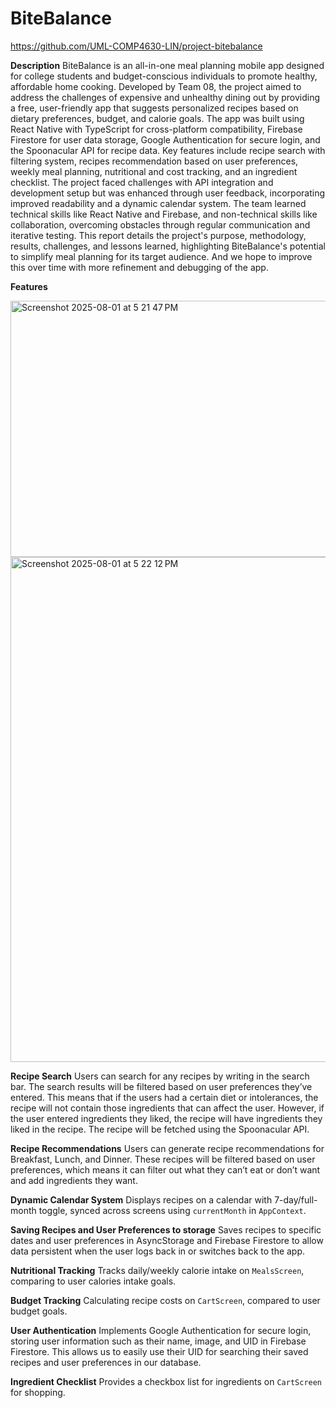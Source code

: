 # BiteBalance

https://github.com/UML-COMP4630-LIN/project-bitebalance

**Description**
BiteBalance is an all-in-one meal planning mobile app designed for college students and budget-conscious individuals to promote healthy, affordable home cooking. Developed by Team 08, the project aimed to address the challenges of expensive and unhealthy dining out by providing a free, user-friendly app that suggests personalized recipes based on dietary preferences, budget, and calorie goals. The app was built using React Native with TypeScript for cross-platform compatibility, Firebase Firestore for user data storage, Google Authentication for secure login, and the Spoonacular API for recipe data. Key features include recipe search with filtering system, recipes recommendation based on user preferences, weekly meal planning, nutritional and cost tracking, and an ingredient checklist. The project faced challenges with API integration and development setup but was enhanced through user feedback, incorporating improved readability and a dynamic calendar system. The team learned technical skills like React Native and Firebase, and non-technical skills like collaboration, overcoming obstacles through regular communication and iterative testing. This report details the project's purpose, methodology, results, challenges, and lessons learned, highlighting BiteBalance's potential to simplify meal planning for its target audience. And we hope to improve this over time with more refinement and debugging of the app.

**Features**

<img width="545" height="410" alt="Screenshot 2025-08-01 at 5 21 47 PM" src="https://github.com/user-attachments/assets/ab3270aa-d1f1-41de-82e7-23fe6e1b36c7" />

<img width="538" height="808" alt="Screenshot 2025-08-01 at 5 22 12 PM" src="https://github.com/user-attachments/assets/036ae0ac-4c76-48e4-b8f0-393195cfb67a" />

**Recipe Search**
Users can search for any recipes by writing in the search bar. The search results will be filtered based on user preferences they’ve entered. This means that if the users  had a certain diet or intolerances, the recipe will not contain those ingredients that can affect the user. However, if the user entered ingredients they liked, the recipe will have ingredients they liked in the recipe. The recipe will be fetched using the Spoonacular API.

**Recipe Recommendations**
Users can generate recipe recommendations for Breakfast, Lunch, and Dinner. These recipes will be filtered based on user preferences, which means it can filter out what they can’t eat or don’t want and add ingredients they want. 

**Dynamic Calendar System**
Displays recipes on a calendar with 7-day/full-month toggle, synced across screens using `currentMonth` in `AppContext`.

**Saving Recipes and User Preferences to storage**
Saves recipes to specific dates and user preferences in AsyncStorage and Firebase Firestore to allow data persistent when the user logs back in or switches back to the app.

**Nutritional Tracking**
Tracks daily/weekly calorie intake on `MealsScreen`, comparing to user calories intake goals.

**Budget Tracking**
Calculating recipe costs on `CartScreen`, compared to user budget goals.

**User Authentication**
Implements Google Authentication for secure login, storing user information such as their name, image, and UID in Firebase Firestore. This allows us to easily use their UID for searching their saved recipes and user preferences in our database.

**Ingredient Checklist**
Provides a checkbox list for ingredients on `CartScreen` for shopping.

